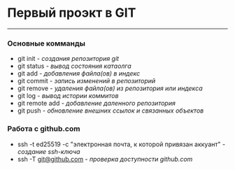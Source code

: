 # Первый проэкт в GIT
---

### Основные комманды

- git init - *создания репозитория git*
- git status - *вывод состояния катаолга*
- git add - *добавления файла(ов) в индекс*
- git commit - *запись изменений в репозиторий* 
- git remove - *удаления файла(ов) из репозитория или индекса*
- git log - *вывод истории коммитов*
- git remote add - *добавление даленного репозитория*
- git push - *обновление внешних ссылок и связанных объектов*

### Работа с github.com

- ssh -t ed25519 -c "электронная почта, к которой привязан аккуант" - *создание ssh-ключа*
- ssh -T git@github.com  - *проверка доступности github.com*



